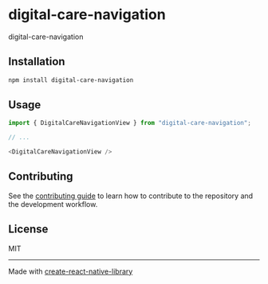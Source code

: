 # digital-care-navigation

digital-care-navigation

## Installation

```sh
npm install digital-care-navigation
```

## Usage

```js
import { DigitalCareNavigationView } from "digital-care-navigation";

// ...

<DigitalCareNavigationView />
```

## Contributing

See the [contributing guide](CONTRIBUTING.md) to learn how to contribute to the repository and the development workflow.

## License

MIT

---

Made with [create-react-native-library](https://github.com/callstack/react-native-builder-bob)
